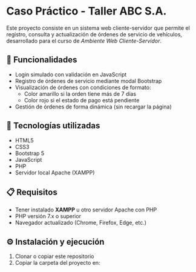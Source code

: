 # Caso Práctico - Taller ABC S.A.

Este proyecto consiste en un sistema web cliente-servidor que permite el registro, consulta y actualización de órdenes de servicio de vehículos, desarrollado para el curso de *Ambiente Web Cliente-Servidor*.

## 🚗 Funcionalidades

- Login simulado con validación en JavaScript
- Registro de órdenes de servicio mediante modal Bootstrap
- Visualización de órdenes con condiciones de formato:
  - Color amarillo si la orden tiene más de 7 días
  - Color rojo si el estado de pago está pendiente
- Gestión de órdenes de forma dinámica (sin recargar la página)

## 🚀 Tecnologías utilizadas

- HTML5
- CSS3
- Bootstrap 5
- JavaScript
- PHP
- Servidor local Apache (XAMPP)

## 📋 Requisitos

- Tener instalado **XAMPP** u otro servidor Apache con PHP
- PHP versión 7.x o superior
- Navegador actualizado (Chrome, Firefox, Edge, etc.)

## ⚙️ Instalación y ejecución

1. Clonar o copiar este repositorio
2. Copiar la carpeta del proyecto en:
